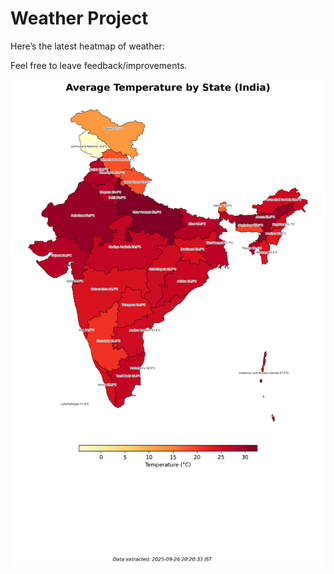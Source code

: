 # Weather Project

Here’s the latest heatmap of weather:

Feel free to leave feedback/improvements.

![India Heatmap](docs/assets/india_heatmap.png?v=D6A83B)
